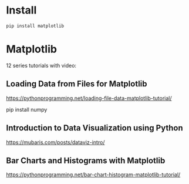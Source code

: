 # Install
```
pip install matplotlib
```

# Matplotlib

12 series tutorials with video:

## Loading Data from Files for Matplotlib
https://pythonprogramming.net/loading-file-data-matplotlib-tutorial/

pip install numpy

## Introduction to Data Visualization using Python
https://mubaris.com/posts/dataviz-intro/


## Bar Charts and Histograms with Matplotlib
https://pythonprogramming.net/bar-chart-histogram-matplotlib-tutorial/
